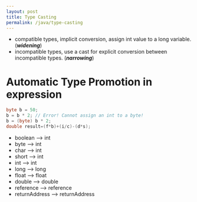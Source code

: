 ```yaml
---
layout: post
title: Type Casting
permalink: /java/type-casting
---
```



* compatible types, implicit conversion, assign int value to a long variable. (***widening***)
* incompatible types, use a cast for explicit conversion between incompatible types. (***narrowing***)

# Automatic Type Promotion in expression
```java
byte b = 50;
b = b * 2; // Error! Cannot assign an int to a byte!
b = (byte) b * 2;
double result=(f*b)+(i/c)-(d*s);
```

- boolean --> int
- byte --> int
- char --> int
- short --> int
- int --> int
- long --> long
- float --> float
- double --> double
- reference --> reference
- returnAddress --> returnAddress